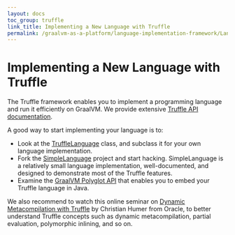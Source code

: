 ```yaml
---
layout: docs
toc_group: truffle
link_title: Implementing a New Language with Truffle
permalink: /graalvm-as-a-platform/language-implementation-framework/LanguageTutorial/
---
```

# Implementing a New Language with Truffle

The Truffle framework enables you to implement a programming language and run it efficiently on GraalVM.
We provide extensive [Truffle API documentation](http://graalvm.org/truffle/javadoc/).

A good way to start implementing your language is to:
* Look at the [TruffleLanguage](http://www.graalvm.org/truffle/javadoc/com/oracle/truffle/api/TruffleLanguage.html) class, and subclass it for your own language implementation. 
* Fork the [SimpleLanguage](https://github.com/graalvm/simplelanguage) project and start hacking. SimpleLanguage is a relatively small language implementation, well-documented, and designed to demonstrate most of the Truffle features.
* Examine the [GraalVM Polyglot API](https://www.graalvm.org/sdk/javadoc/org/graalvm/polyglot/package-summary.html) that enables you to embed your Truffle language in Java.

We also recommend to watch this online seminar on [Dynamic Metacompilation with Truffle](https://www.youtube.com/watch?v=pksRrON5XfU) by Christian Humer from Oracle, to better understand Truffle concepts such as dynamic metacompilation, partial evaluation, polymorphic inlining, and so on.